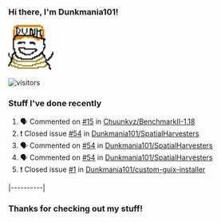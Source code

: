 ### Hi there, I'm Dunkmania101\!
![profile-pic](images/dunkie.png)

![visitors](https://visitor-badge-reloaded.herokuapp.com/badge?page_id=Dunkmania101.Dunkmania101&color=00cf00)

### Stuff I've done recently
<!--START_SECTION:activity-->
1. 🗣 Commented on [#15](https://github.com/Chuunkyz/BenchmarkII-1.18/issues/15) in [Chuunkyz/BenchmarkII-1.18](https://github.com/Chuunkyz/BenchmarkII-1.18)
2. ❗️ Closed issue [#54](https://github.com/Dunkmania101/SpatialHarvesters/issues/54) in [Dunkmania101/SpatialHarvesters](https://github.com/Dunkmania101/SpatialHarvesters)
3. 🗣 Commented on [#54](https://github.com/Dunkmania101/SpatialHarvesters/issues/54) in [Dunkmania101/SpatialHarvesters](https://github.com/Dunkmania101/SpatialHarvesters)
4. 🗣 Commented on [#54](https://github.com/Dunkmania101/SpatialHarvesters/issues/54) in [Dunkmania101/SpatialHarvesters](https://github.com/Dunkmania101/SpatialHarvesters)
5. ❗️ Closed issue [#1](https://github.com/Dunkmania101/custom-guix-installer/issues/1) in [Dunkmania101/custom-guix-installer](https://github.com/Dunkmania101/custom-guix-installer)
<!--END_SECTION:activity-->
|----------|
### Thanks for checking out my stuff\!
